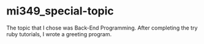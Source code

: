 # mi349_special-topic
The topic that I chose was Back-End Programming. After completing the try ruby tutorials, I wrote a greeting program.